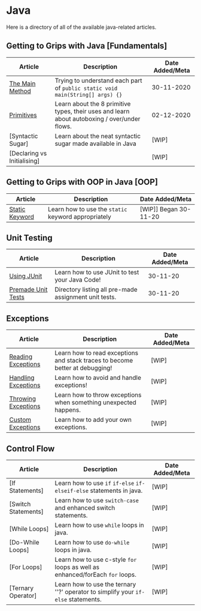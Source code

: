 # Java
Here is a directory of all of the available java-related articles.

## Getting to Grips with Java [Fundamentals]

| Article                                                  | Description                                                  | Date Added/Meta |
| -------------------------------------------------------- | ------------------------------------------------------------ | --------------- |
| [The Main Method](/java/fundamentals/the-main-method.md) | Trying to understand each part of `public static void main(String[] args) {}` | 30-11-2020      |
| [Primitives](/java/fundamentals/primitives.md)           | Learn about the 8 primitive types, their uses and learn about autoboxing / over/under flows. | 02-12-2020      |
| [Syntactic Sugar] | Learn about the neat syntactic sugar made available in Java | [WIP] |
| [Declaring vs Initialising] ||[WIP]|

## Getting to Grips with OOP in Java [OOP]

| Article                               | Description                                         | Date Added/Meta       |
| ------------------------------------- | --------------------------------------------------- | --------------------- |
| [Static Keyword](/java/oop/static.md) | Learn how to use the `static` keyword appropriately | [WIP]] Began 30-11-20 |
## Unit Testing

| Article                                                      | Description                                           | Date Added/Meta |
| ------------------------------------------------------------ | ----------------------------------------------------- | --------------- |
| [Using JUnit](/java/unit-tests/using-junit.md)               | Learn how to use JUnit to test your Java Code!        | 30-11-20        |
| [Premade Unit Tests](/java/unit-tests/assignments/premade.md) | Directory listing all pre-made assignment unit tests. | 30-11-20        |

## Exceptions

| Article                                                      | Description                                                  | Date Added/Meta |
| ------------------------------------------------------------ | ------------------------------------------------------------ | --------------- |
| [Reading Exceptions](/java/exceptions/reading-exceptions.md) | Learn how to read exceptions and stack traces to become better at debugging! | [WIP]           |
| [Handling Exceptions](/java/exceptions/handling-exceptions.md) | Learn how to avoid and handle exceptions!                    | [WIP]           |
| [Throwing Exceptions](/java/exceptions/throwing-exceptions.md) | Learn how to throw exceptions when something unexpected happens. | [WIP]           |
| [Custom Exceptions](/java/exceptions/custom-exceptions.md)   | Learn how to add your own exceptions.                        | [WIP]           |

## Control Flow

| Article             | Description                                                  | Date Added/Meta |
| ------------------- | ------------------------------------------------------------ | --------------- |
| [If Statements]     | Learn how to use `if` `if-else` `if-elseif-else` statements in java. | [WIP]           |
| [Switch Statements] | Learn how to use `switch-case` and enhanced switch statements. | [WIP]           |
| [While Loops]       | Learn how to use `while` loops in java.                      | [WIP]           |
| [Do-While Loops]    | Learn how to use `do-while` loops in java.                   | [WIP]           |
| [For Loops]         | Learn how to use c-style `for ` loops as well as enhanced/forEach `for` loops. | [WIP]           |
| [Ternary Operator]  | Learn how to use the ternary ''?' operator to simplify your `if-else` statements. | [WIP]           |

